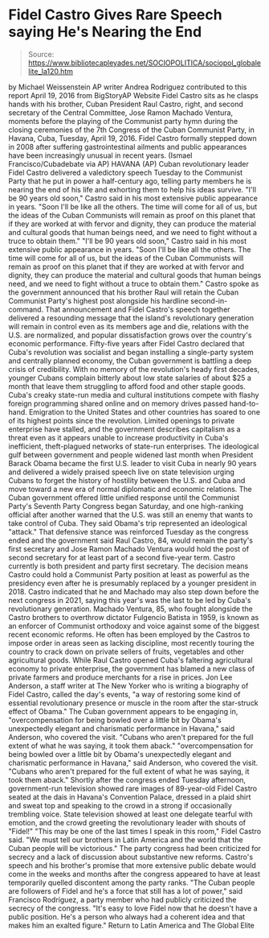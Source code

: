 # Fidel Castro Gives Rare Speech saying He's Nearing the End

> Source: https://www.bibliotecapleyades.net/SOCIOPOLITICA/sociopol_globalelite_la120.htm

by Michael Weissenstein
AP writer Andrea Rodriguez contributed to this report April 19, 2016
from BigStoryAP Website
Fidel Castro sits as he clasps hands with his brother,
Cuban President Raul Castro, right,
and second secretary of the Central Committee, Jose Ramon Machado Ventura,
moments before the playing of the Communist party hymn
during the closing ceremonies of the 7th Congress of the Cuban Communist Party,
in Havana, Cuba, Tuesday, April 19, 2016.
Fidel Castro formally stepped down in 2008 after suffering gastrointestinal ailments
and public appearances have been increasingly unusual in recent years.
(Ismael Francisco/Cubadebate via AP)
HAVANA (AP)
Cuban revolutionary leader Fidel Castro delivered a valedictory speech Tuesday to the Communist Party that he put in power a half-century ago, telling party members he is nearing the end of his life and exhorting them to help his ideas survive.
"I'll be 90 years old soon," Castro said in his most extensive public appearance in years. "Soon I'll be like all the others. The time will come for all of us, but the ideas of the Cuban Communists will remain as proof on this planet that if they are worked at with fervor and dignity, they can produce the material and cultural goods that human beings need, and we need to fight without a truce to obtain them."
"I'll be 90 years old soon," Castro said in his most extensive public appearance in years.
"Soon I'll be like all the others. The time will come for all of us, but the ideas of the Cuban Communists will remain as proof on this planet that if they are worked at with fervor and dignity, they can produce the material and cultural goods that human beings need, and we need to fight without a truce to obtain them."
Castro spoke as the government announced that his brother Raul will retain the Cuban Communist Party's highest post alongside his hardline second-in-command.
That announcement and Fidel Castro's speech together delivered a resounding message that the island's revolutionary generation will remain in control even as its members age and die, relations with the U.S. are normalized, and popular dissatisfaction grows over the country's economic performance. Fifty-five years after Fidel Castro declared that Cuba's revolution was socialist and began installing a single-party system and centrally planned economy, the Cuban government is battling a deep crisis of credibility. With no memory of the revolution's heady first decades, younger Cubans complain bitterly about low state salaries of about $25 a month that leave them struggling to afford food and other staple goods.
Cuba's creaky state-run media and cultural institutions compete with flashy foreign programming shared online and on memory drives passed hand-to-hand. Emigration to the United States and other countries has soared to one of its highest points since the revolution. Limited openings to private enterprise have stalled, and the government describes capitalism as a threat even as it appears unable to increase productivity in Cuba's inefficient, theft-plagued networks of state-run enterprises. The ideological gulf between government and people widened last month when President Barack Obama became the first U.S. leader to visit Cuba in nearly 90 years and delivered a widely praised speech live on state television urging Cubans to forget the history of hostility between the U.S. and Cuba and move toward a new era of normal diplomatic and economic relations. The Cuban government offered little unified response until the Communist Party's Seventh Party Congress began Saturday, and one high-ranking official after another warned that the U.S. was still an enemy that wants to take control of Cuba.
They said Obama's trip represented an ideological "attack." That defensive stance was reinforced Tuesday as the congress ended and the government said Raul Castro, 84, would remain the party's first secretary and Jose Ramon Machado Ventura would hold the post of second secretary for at least part of a second five-year term. Castro currently is both president and party first secretary.
The decision means Castro could hold a Communist Party position at least as powerful as the presidency even after he is presumably replaced by a younger president in 2018. Castro indicated that he and Machado may also step down before the next congress in 2021, saying this year's was the last to be led by Cuba's revolutionary generation. Machado Ventura, 85, who fought alongside the Castro brothers to overthrow dictator Fulgencio Batista in 1959, is known as an enforcer of Communist orthodoxy and voice against some of the biggest recent economic reforms. He often has been employed by the Castros to impose order in areas seen as lacking discipline, most recently touring the country to crack down on private sellers of fruits, vegetables and other agricultural goods.
While Raul Castro opened Cuba's faltering agricultural economy to private enterprise, the government has blamed a new class of private farmers and produce merchants for a rise in prices. Jon Lee Anderson, a staff writer at The New Yorker who is writing a biography of Fidel Castro, called the day's events,
"a way of restoring some kind of essential revolutionary presence or muscle in the room after the star-struck effect of Obama."
The Cuban government appears to be engaging in,
"overcompensation for being bowled over a little bit by Obama's unexpectedly elegant and charismatic performance in Havana," said Anderson, who covered the visit. "Cubans who aren't prepared for the full extent of what he was saying, it took them aback."
"overcompensation for being bowled over a little bit by Obama's unexpectedly elegant and charismatic performance in Havana," said Anderson, who covered the visit.
"Cubans who aren't prepared for the full extent of what he was saying, it took them aback."
Shortly after the congress ended Tuesday afternoon, government-run television showed rare images of 89-year-old Fidel Castro seated at the dais in Havana's Convention Palace, dressed in a plaid shirt and sweat top and speaking to the crowd in a strong if occasionally trembling voice.
State television showed at least one delegate tearful with emotion, and the crowd greeting the revolutionary leader with shouts of "Fidel!"
"This may be one of the last times I speak in this room," Fidel Castro said. "We must tell our brothers in Latin America and the world that the Cuban people will be victorious."
The party congress had been criticized for secrecy and a lack of discussion about substantive new reforms.
Castro's speech and his brother's promise that more extensive public debate would come in the weeks and months after the congress appeared to have at least temporarily quelled discontent among the party ranks.
"The Cuban people are followers of Fidel and he's a force that still has a lot of power," said Francisco Rodríguez, a party member who had publicly criticized the secrecy of the congress. "It's easy to love Fidel now that he doesn't have a public position. He's a person who always had a coherent idea and that makes him an exalted figure."
Return to Latin America and The Global Elite
